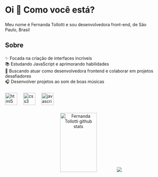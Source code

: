 <h1 align="left">Oi 👋 Como você está?</h1>

###

<p align="left">Meu nome é Fernanda Tollotti e sou desenvolvedora front-end, de São Paulo, Brasil</p>

###

<h2 align="left">Sobre</h2>

###

<p align="left">✨ Focada na criação de interfaces incríveis<br>📚 Estudando JavaScript e aprimorando habilidades<br>🎯 Buscando atuar como desenvolvedora frontend e colaborar em projetos desafiadores<br>🎧 Desenvolver projetos ao som de boas músicas</p>

###

<div align="left">
  <img src="https://cdn.jsdelivr.net/gh/devicons/devicon/icons/html5/html5-original.svg" height="40" alt="html5 logo"  />
  <img width="12" />
  <img src="https://cdn.jsdelivr.net/gh/devicons/devicon/icons/css3/css3-original.svg" height="40" alt="css3 logo"  />
  <img width="12" />
  <img src="https://cdn.jsdelivr.net/gh/devicons/devicon/icons/javascript/javascript-original.svg" height="40" alt="javascript logo"  />
  <img width="12" />
</div>

###

<div align="center">  
  <img width="49%" height="195px" src="https://github-readme-stats.vercel.app/api?username=fernandatollotti&show_icons=true&count_private=true&hide_border=true&title_color=9A5AF2&icon_color=8B1EC4&text_color=c9d1d9&bg_color=0d1117" alt="Fernanda Tollotti github stats" /> 
  <img src="https://github-readme-stats.vercel.app/api/top-langs/?username=fernandatollotti&layout=compact&hide_border=true&title_color=9A5AF2&text_color=fff&bg_color=0d1117" />
</div>
